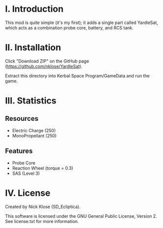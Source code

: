 # I. Introduction

This mod is quite simple (it's my first); it adds a single part called 
YardleSat, which acts as a combination probe core, battery, and RCS tank.

# II. Installation

Click "Download ZIP" on the GitHub page (https://github.com/nklose/YardleSat).

Extract this directory into Kerbal Space Program/GameData and run the game.

# III. Statistics

## Resources
* Electric Charge (250)
* MonoPropellant (250)
        
## Features
* Probe Core
* Reaction Wheel (torque = 0.3)
* SAS (Level 3)
    
# IV. License

Created by Nick Klose (SD_Ecliptica).

This software is licensed under the GNU General Public License, Version 2.
See license.txt for more information.